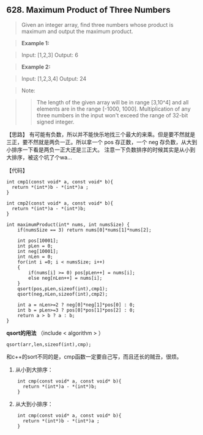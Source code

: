 ## 628. Maximum Product of Three Numbers

> Given an integer array, find three numbers whose product is maximum and output the maximum product.

>**Example 1:**

>Input: [1,2,3]
>Output: 6

>**Example 2:**

>Input: [1,2,3,4]
>Output: 24

>Note:

>    >The length of the given array will be in range [3,10^4] and all elements are in the range [-1000, 1000].
>    >Multiplication of any three numbers in the input won't exceed the range of 32-bit signed integer.

【思路】
有可能有负数，所以并不能快乐地找三个最大的来乘。但是要不然就是三正，要不然就是两负一正。所以拿一个 pos 存正数，一个 neg 存负数，从大到小排序一下看是两负一正大还是三正大。
注意一下负数排序的时候其实是从小到大排序，被这个坑了个wa...

【代码】
```
int cmp1(const void* a, const void* b){
  return *(int*)b - *(int*)a ;
} 

int cmp2(const void* a, const void* b){
  return *(int*)a - *(int*)b;
} 

int maximumProduct(int* nums, int numsSize) {
    if(numsSize == 3) return nums[0]*nums[1]*nums[2];
    
	int pos[10001];
    int pLen = 0;
    int neg[10001];
    int nLen = 0;
    for(int i =0; i < numsSize; i++)
    {
    	if(nums[i] >= 0) pos[pLen++] = nums[i];
    	else neg[nLen++] = nums[i];
    }
    qsort(pos,pLen,sizeof(int),cmp1);
	qsort(neg,nLen,sizeof(int),cmp2);	

    int a = nLen>=2 ? neg[0]*neg[1]*pos[0] : 0;
    int b = pLen>=3 ? pos[0]*pos[1]*pos[2] : 0;
    return a > b ? a : b;
}
```

**qsort的用法**
（include < algorithm > ）

    qsort(arr,len,sizeof(int),cmp);

和c++的sort不同的是，cmp函数一定要自己写，而且还长的贼丑，很烦。

1. 从小到大排序：
```
    int cmp(const void* a, const void* b){
      return *(int*)a - *(int*)b;
    } 
```
2. 从大到小排序：
```
    int cmp(const void* a, const void* b){
      return *(int*)b - *(int*)a ;
    } 
```